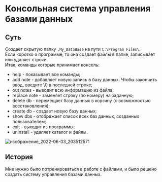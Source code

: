 # Консольная система управления базами данных
## Суть
Создает скрытую папку `.My_DataBase` на пути `C:\Program Files\`.  
Если коротко о программе, то она создает файлы в папке, записывает или удаляет строки.  
Итак, команды которые принимает консоль:
+ help - показывает все команды;
+ add note - добавляет новую запись в базу данных. Чтобы закончить ввод, введите \0 в последней строке;
+ out notes - выводит всю информацию из файла;
+ replace note - заменяет строку (по номеру) на заданную;
+ delete db - перемещает базу данных в корзину (с возможностью восстановления);
+ create db - создает новую базу данных;
+ show dbs - отображает список всех баз данных, созданных пользователем;
+ exit - выходит из программы;
+ uninstall - удаляет каталог и файлы.
  
![изображение_2022-06-03_203512571](https://user-images.githubusercontent.com/97308931/171916878-690547d9-bc78-48be-bcb2-ffeefa667cdc.png)
## История
Мне нужно было потренироваться в работе с файлами, и было решено создать систему управления базами данных.
